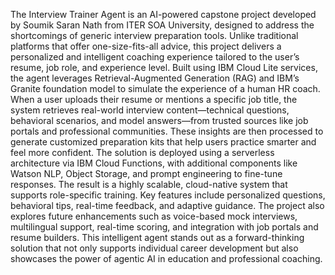 The Interview Trainer Agent is an AI-powered capstone project developed by Soumik Saran Nath from ITER SOA University, designed to address the shortcomings of generic interview preparation tools. Unlike traditional platforms that offer one-size-fits-all advice, this project delivers a personalized and intelligent coaching experience tailored to the user’s resume, job role, and experience level. Built using IBM Cloud Lite services, the agent leverages Retrieval-Augmented Generation (RAG) and IBM’s Granite foundation model to simulate the experience of a human HR coach. When a user uploads their resume or mentions a specific job title, the system retrieves real-world interview content—technical questions, behavioral scenarios, and model answers—from trusted sources like job portals and professional communities. These insights are then processed to generate customized preparation kits that help users practice smarter and feel more confident. The solution is deployed using a serverless architecture via IBM Cloud Functions, with additional components like Watson NLP, Object Storage, and prompt engineering to fine-tune responses. The result is a highly scalable, cloud-native system that supports role-specific training. Key features include personalized questions, behavioral tips, real-time feedback, and adaptive guidance. The project also explores future enhancements such as voice-based mock interviews, multilingual support, real-time scoring, and integration with job portals and resume builders. This intelligent agent stands out as a forward-thinking solution that not only supports individual career development but also showcases the power of agentic AI in education and professional coaching.
